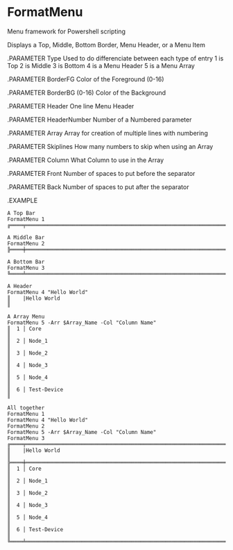 # FormatMenu
Menu framework for Powershell scripting

Displays a Top, Middle, Bottom Border, Menu Header, or a Menu Item

.PARAMETER Type
    Used to do differenciate between each type of entry
    1 is Top
    2 is Middle
    3 is Bottom
    4 is a Menu Header
    5 is a Menu Array

.PARAMETER BorderFG
    Color of the Foreground (0-16)

.PARAMETER BorderBG (0-16)
    Color of the Background

.PARAMETER Header
    One line Menu Header

.PARAMETER HeaderNumber
    Number of a Numbered parameter

.PARAMETER Array
    Array for creation of multiple lines with numbering

.PARAMETER Skiplines
    How many numbers to skip when using an Array

.PARAMETER Column
    What Column to use in the Array

.PARAMETER Front
    Number of spaces to put before the separator

.PARAMETER Back
    Number of spaces to put after the separator

.EXAMPLE

    A Top Bar
    FormatMenu 1
    ╔════╤═════════════════════════════════════════════════════════════════════════╗

    A Middle Bar
    FormatMenu 2
    ╠════╪═════════════════════════════════════════════════════════════════════════╣

    A Bottom Bar
    FormatMenu 3
    ╚════╧═════════════════════════════════════════════════════════════════════════╝

    A Header
    FormatMenu 4 "Hello World"
    ║    |Hello World                                                              ║
    
    A Array Menu
    FormatMenu 5 -Arr $Array_Name -Col "Column Name"
    ║  1 │ Core                                                                    ║
    ║  2 │ Node_1                                                                  ║
    ║  3 │ Node_2                                                                  ║
    ║  4 │ Node_3                                                                  ║
    ║  5 │ Node_4                                                                  ║
    ║  6 │ Test-Device                                                             ║
 
    All together
    FormatMenu 1
    FormatMenu 4 "Hello World"
    FormatMenu 2
    FormatMenu 5 -Arr $Array_Name -Col "Column Name"
    FormatMenu 3
    ╔════╤═════════════════════════════════════════════════════════════════════════╗
    ║    |Hello World                                                              ║
    ╠════╪═════════════════════════════════════════════════════════════════════════╣
    ║  1 │ Core                                                                    ║
    ║  2 │ Node_1                                                                  ║
    ║  3 │ Node_2                                                                  ║
    ║  4 │ Node_3                                                                  ║
    ║  5 │ Node_4                                                                  ║
    ║  6 │ Test-Device                                                             ║
    ╚════╧═════════════════════════════════════════════════════════════════════════╝

